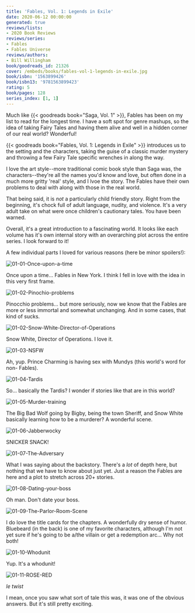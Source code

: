 ```yaml
---
title: 'Fables, Vol. 1: Legends in Exile'
date: 2020-06-12 00:00:00
generated: true
reviews/lists:
- 2020 Book Reviews
reviews/series:
- Fables
- Fables Universe
reviews/authors:
- Bill Willingham
book/goodreads_id: 21326
cover: /embeds/books/fables-vol-1-legends-in-exile.jpg
book/isbn: '1563899426'
book/isbn13: '9781563899423'
rating: 5
book/pages: 128
series_index: [1, 1]
---
```

Much like {{< goodreads book="Saga, Vol. 1" >}}, Fables has been on my list to read for the longest time. I have a soft spot for genre mashups, so the idea of taking Fairy Tales and having them alive and well in a hidden corner of our real world? Wonderful!  

{{< goodreads book="Fables, Vol. 1: Legends in Exile" >}} introduces us to the setting and the characters, taking the guise of a classic murder mystery and throwing a few Fairy Tale specific wrenches in along the way.  

<!--more-->

I love the art style--more traditional comic book style than Saga was, the characters--they're all the names you'd know and love, but often done in a much more gritty 'real' style, and I lvoe the story. The Fables have their own problems to deal with along with those in the real world.  

That being said, it is *not* a particularly child friendly story. Right from the beginning, it's chock full of adult language, nudity, and violence. It's a very adult take on what were once children's cautionary tales. You have been warned.  

Overall, it's a great introduction to a fascinating world. It looks like each volume has it's own internal story with an overarching plot across the entire series. I look forward to it!  

A few individual parts I loved for various reasons (here be minor spoilers!):  

![01-01-Once-upon-a-time](/embeds/books/attachments/01-01-once-upon-a-time.jpg)  

Once upon a time... Fables in New York. I think I fell in love with the idea in this very first frame.  

![01-02-Pinochio-problems](/embeds/books/attachments/01-02-pinochio-problems.jpg)  

Pinocchio problems... but more seriously, now we know that the Fables are more or less immortal and somewhat unchanging. And in some cases, that kind of sucks.  

![01-02-Snow-White-Director-of-Operations](/embeds/books/attachments/01-02-snow-white-director-of-operations.jpg)  

Snow White, Director of Operations. I love it.  

![01-03-NSFW](/embeds/books/attachments/01-03-nsfw.jpg)  

Ah, yup. Prince Charming is having sex with Mundys (this world's word for non- Fables).  

![01-04-Tardis](/embeds/books/attachments/01-04-tardis.jpg)  

So... basically the Tardis? I wonder if stories like that are in this world?  

![01-05-Murder-training](/embeds/books/attachments/01-05-murder-training.jpg)  

The Big Bad Wolf going by Bigby, being the town Sheriff, and Snow White basically learning how to be a murderer? A wonderful scene.  

![01-06-Jabberwocky](/embeds/books/attachments/01-06-jabberwocky.jpg)  

SNICKER SNACK!  

![01-07-The-Adversary](/embeds/books/attachments/01-07-the-adversary.jpg)  

What I was saying about the backstory. There's a *lot* of depth here, but nothing that we have to know about just yet. Just a reason the Fables are here and a plot to stretch across 20+ stories.  

![01-08-Dating-your-boss](/embeds/books/attachments/01-08-dating-your-boss.jpg)  

Oh man. Don't date your boss.  

![01-09-The-Parlor-Room-Scene](/embeds/books/attachments/01-09-the-parlor-room-scene.jpg)  

I do love the title cards for the chapters. A wonderfully dry sense of humor. Bluebeard (in the back) is one of my favorite characters, although I'm not yet sure if he's going to be a/the villain or get a redemption arc... Why not both!  

![01-10-Whodunit](/embeds/books/attachments/01-10-whodunit.jpg)  

Yup. It's a whodunit!  

![01-11-ROSE-RED](/embeds/books/attachments/01-11-rose-red.jpg)  

*le twist*  

I mean, once you saw what sort of tale this was, it was one of the obvious answers. But it's still pretty exciting.